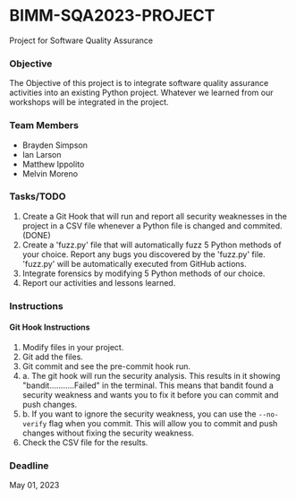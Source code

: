 # BIMM-SQA2023-PROJECT
Project for Software Quality Assurance

### Objective
The Objective of this project is to integrate software quality assurance activities into an existing Python project. Whatever we learned from our workshops will be integrated in the project.

### Team Members
- Brayden Simpson
- Ian Larson
- Matthew Ippolito
- Melvin Moreno

### Tasks/TODO
1. Create a Git Hook that will run and report all security weaknesses in the project in a CSV file whenever a Python file  is changed and commited. (DONE)
2. Create a 'fuzz.py' file that will automatically fuzz 5 Python methods of your choice. Report any bugs you discovered by the 'fuzz.py' file. 'fuzz.py' will be automatically executed from GitHub actions.
3. Integrate forensics by modifying 5 Python methods of our choice.
4. Report our activities and lessons learned.

### Instructions
#### Git Hook Instructions
1. Modify files in your project.
2. Git add the files.
3. Git commit and see the pre-commit hook run.
4. a. The git hook will run the security analysis. This results in it showing "bandit...........Failed" in the terminal. This means that bandit found a security weakness and wants you to fix it before you can commit and push changes.
4. b. If you want to ignore the security weakness, you can use the `--no-verify` flag when you commit. This will allow you to commit and push changes without fixing the security weakness.
5. Check the CSV file for the results.

### Deadline
May 01, 2023
